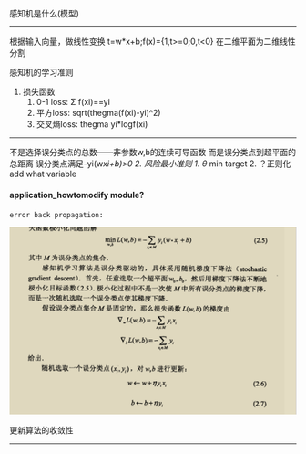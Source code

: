 感知机是什么(模型)
___
根据输入向量，做线性变换
t=w*x+b;f(x)={1,t>=0;0,t<0}
在二维平面为二维线性分割

感知机的学习准则
1.  损失函数
	1. 0-1 loss: Σ f(xi)==yi
	2. 平方loss: sqrt(thegma(f(xi)-yi)^2)
	3. 交叉熵loss: thegma yi*logf(xi)
___
不是选择误分类点的总数——非参数w,b的连续可导函数
而是误分类点到超平面的总距离
误分类点满足-yi(w*xi+b)>0
2. 风险最小准则
	1. θ* min target
	2. ？正则化add what variable
#### application_howtomodify module?
	error back propagation:
![2354a77f3d1105c01b4a211e9bb8186e.png](../../_resources/2354a77f3d1105c01b4a211e9bb8186e.png)

更新算法的收敛性
___

	
	
	